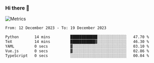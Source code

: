 ### Hi there 👋

![Metrics](https://github.com/radoapx/radoapx/blob/main/github-metrics.svg)

<!--START_SECTION:waka-->

```txt
From: 12 December 2023 - To: 19 December 2023

Python       14 mins         ████████████░░░░░░░░░░░░░   47.70 %
TeX          14 mins         ███████████▓░░░░░░░░░░░░░   46.30 %
YAML         0 secs          ▓░░░░░░░░░░░░░░░░░░░░░░░░   03.10 %
Vue.js       0 secs          ▓░░░░░░░░░░░░░░░░░░░░░░░░   02.86 %
TypeScript   0 secs          ░░░░░░░░░░░░░░░░░░░░░░░░░   00.04 %
```

<!--END_SECTION:waka-->

<!--
**radoapx/radoapx** is a ✨ _special_ ✨ repository because its `README.md` (this file) appears on your GitHub profile.

Here are some ideas to get you started:

- 🔭 I’m currently working on ...
- 🌱 I’m currently learning ...
- 👯 I’m looking to collaborate on ...
- 🤔 I’m looking for help with ...
- 💬 Ask me about ...
- 📫 How to reach me: ...
- 😄 Pronouns: ...
- ⚡ Fun fact: ...
-->
